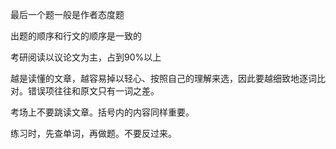最后一个题一般是作者态度题

出题的顺序和行文的顺序是一致的

考研阅读以议论文为主，占到90%以上

越是读懂的文章，越容易掉以轻心、按照自己的理解来选，因此要越细致地逐词比对。错误项往往和原文只有一词之差。

考场上不要跳读文章。括号内的内容同样重要。

练习时，先查单词，再做题。不要反过来。
